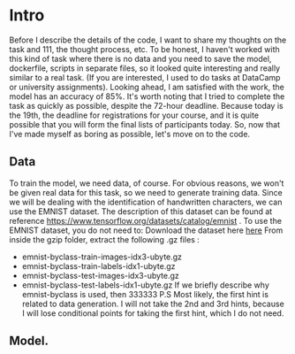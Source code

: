 # Intro
Before I describe the details of the code, I want to share my thoughts on the task and 111, the thought process, etc. To be honest, I haven't worked with this kind of task where there is no data and you need to save the model, dockerfile, scripts in separate files, so it looked quite interesting and really similar to a real task. (If you are interested, I used to do tasks at DataCamp or university assignments). Looking ahead, I am satisfied with the work, the model has an accuracy of 85%. It's worth noting that I tried to complete the task as quickly as possible, despite the 72-hour deadline. Because today is the 19th, the deadline for registrations for your course, and it is quite possible that you will form the final lists of participants today. So, now that I've made myself as boring as possible, let's move on to the code.

## Data 
To train the model, we need data, of course. For obvious reasons, we won't be given real data for this task, so we need to generate training data. Since we will be dealing with the identification of handwritten characters, we can use the EMNIST dataset. The description of this dataset can be found at reference https://www.tensorflow.org/datasets/catalog/emnist .
To use the EMNIST dataset, you do not need to:
Download the dataset here [here](https://www.itl.nist.gov/iaui/vip/cs_links/EMNIST/gzip.zip)
From inside the gzip folder, extract the following .gz files :
- emnist-byclass-train-images-idx3-ubyte.gz
- emnist-byclass-train-labels-idx1-ubyte.gz
- emnist-byclass-test-images-idx3-ubyte.gz
- emnist-byclass-test-labels-idx1-ubyte.gz
If we briefly describe why emnist-byclass is used, then 333333
P.S Most likely, the first hint is related to data generation. I will not take the 2nd and 3rd hints, because I will lose conditional points for taking the first hint, which I do not need.

## Model.
